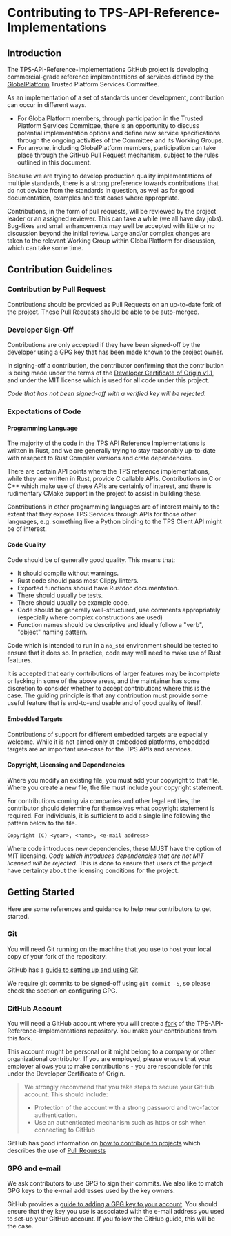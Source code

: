 # Contributing to TPS-API-Reference-Implementations

## Introduction

The TPS-API-Reference-Implementations GitHub project is developing commercial-grade reference implementations
of services defined by the [GlobalPlatform](https://globalplatform.org) Trusted Platform Services Committee.

As an implementation of a set of standards under development, contribution can occur in different ways.

- For GlobalPlatform members, through participation in the Trusted Platform Services Committee, there is an
  opportunity to discuss potential implementation options and define new service specifications through the
  ongoing activities of the Committee and its Working Groups.
- For anyone, including GlobalPlatform members, participation can take place through the GitHub Pull Request
  mechanism, subject to the rules outlined in this document.

Because we are trying to develop production quality implementations of multiple standards, there is a strong
preference towards contributions that do not deviate from the standards in question, as well as for good
documentation, examples and test cases where appropriate.

Contributions, in the form of pull requests, will be reviewed by the project leader or an assigned reviewer. This
can take a while (we all have day jobs). Bug-fixes and small enhancements may well be accepted with little or no
discussion beyond the initial review. Large and/or complex changes are taken to the relevant Working Group within
GlobalPlatform for discussion, which can take some time.

## Contribution Guidelines

### Contribution by Pull Request

Contributions should be provided as Pull Requests on an up-to-date fork of the project. These Pull Requests should
be able to be auto-merged.

### Developer Sign-Off

Contributions are only accepted if they have been signed-off by the developer using a GPG key that has been made
known to the project owner.

In signing-off a contribution, the contributor confirming that the contribution is being made under the terms of the
[Developer Certificate of Origin v1.1](https://developercertificate.org), and under the MIT license which is used for
all code under this project.

*Code that has not been signed-off with a verified key will be rejected.*

### Expectations of Code

#### Programming Language

The majority of the code in the TPS API Reference Implementations is written in Rust, and we are
generally trying to stay reasonably up-to-date with resepect to Rust Compiler versions and crate dependencies.

There are certain API points where the TPS reference implementations, while they are written in Rust, provide
C callable APIs. Contributions in C or C++ which make use of these APIs are certainly of interest, and there is
rudimentary CMake support in the project to assist in building these.

Contributions in other programming languages are of interest mainly to the extent that they expose TPS Services
through APIs for those other languages, e.g. something like a Python binding to the TPS Client API might be of
interest.

#### Code Quality

Code should be of generally good quality. This means that:

- It should compile without warnings.
- Rust code should pass most Clippy linters.
- Exported functions should have Rustdoc documentation.
- There should usually be tests.
- There should usually be example code.
- Code should be generally well-structured, use comments appropriately (especially where complex constructions
  are used)
- Function names should be descriptive and ideally follow a "verb", "object" naming pattern.

Code which is intended to run in a `no_std` environment should be tested to ensure that it does so. In practice, code
may well need to make use of Rust features.

It is accepted that early contributions of larger features may be incomplete or lacking in some of the above areas, 
and the maintainer has some discretion to consider whether to accept contributions where this is the case. The guiding
principle is that any contribution must provide some useful feature that is end-to-end usable and of good quality of
iteslf.

#### Embedded Targets

Contributions of support for different embedded targets are especially welcome. While it is not aimed only at
embedded platforms, embedded targets are an important use-case for the TPS APIs and services.

#### Copyright, Licensing and Dependencies

Where you modify an existing file, you must add your copyright to that file. Where you create a new file, the
file must include your copyright statement.

For contributions coming via companies and other legal entities, the contributor should determine for themselves what
copyright statement is required. For individuals, it is sufficient to add a single line following the pattern below to
the file. 

```
Copyright (C) <year>, <name>, <e-mail address>
```

Where code introduces new dependencies, these MUST have the option of MIT licensing. *Code which introduces
dependencies that are not MIT licensed will be rejected*. This is done to ensure that users of the project have
certainty about the licensing conditions for the project.

## Getting Started

Here are some references and guidance to help new contributors to get started.

### Git

You will need Git running on the machine that you use to host your local copy of your fork of the repository.

GitHub has a [guide to setting up and using Git](https://docs.github.com/en/get-started/quickstart/set-up-git)

We require git commits to be signed-off using `git commit -S`, so please check the section on configuring GPG.

### GitHub Account

You will need a GitHub account where you will create a [fork](https://docs.github.com/en/get-started/quickstart/fork-a-repo) of 
the TPS-API-Reference-Implementations repository. You make your contributions from this fork.

This account mught be personal or it might belong to a company or other organizational contributor. If you are
employed, please ensure that your employer allows you to make contributions - you are responsible for this under
the Developer Certificate of Origin.

> We strongly recommend that you take steps to secure your GitHub account. This should include:
> 
> - Protection of the account with a strong password and two-factor authentication.
> - Use an authenticated mechanism such as https or ssh when connecting to GitHub

GitHub has good information on [how to contribute to projects](https://docs.github.com/en/get-started/quickstart/contributing-to-projects)
which describes the use of [Pull Requests](https://docs.github.com/en/get-started/quickstart/contributing-to-projects#making-a-pull-request)

### GPG and e-mail

We ask contributors to use GPG to sign their commits. We also like to match GPG keys to the e-mail addresses used
by the key owners.

GitHub provides a [guide to adding a GPG key to your account](https://docs.github.com/en/authentication/managing-commit-signature-verification/adding-a-gpg-key-to-your-github-account).
You should ensure that they key you use is associated with the e-mail address you used to set-up your GitHub account.
If you follow the GitHub guide, this will be the case.
